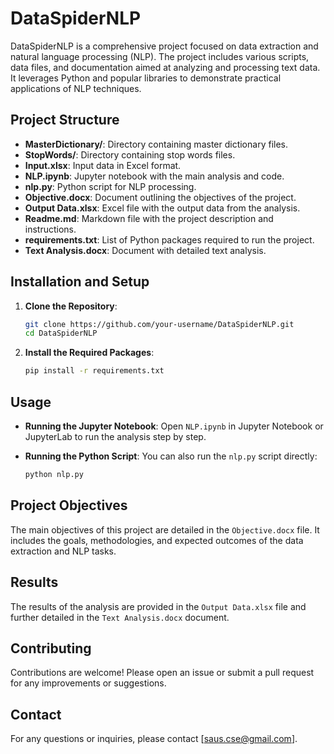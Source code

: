 # DataSpiderNLP

DataSpiderNLP is a comprehensive project focused on data extraction and natural language processing (NLP). The project includes various scripts, data files, and documentation aimed at analyzing and processing text data. It leverages Python and popular libraries to demonstrate practical applications of NLP techniques.

## Project Structure

- **MasterDictionary/**: Directory containing master dictionary files.
- **StopWords/**: Directory containing stop words files.
- **Input.xlsx**: Input data in Excel format.
- **NLP.ipynb**: Jupyter notebook with the main analysis and code.
- **nlp.py**: Python script for NLP processing.
- **Objective.docx**: Document outlining the objectives of the project.
- **Output Data.xlsx**: Excel file with the output data from the analysis.
- **Readme.md**: Markdown file with the project description and instructions.
- **requirements.txt**: List of Python packages required to run the project.
- **Text Analysis.docx**: Document with detailed text analysis.

## Installation and Setup

1. **Clone the Repository**:
    ```sh
    git clone https://github.com/your-username/DataSpiderNLP.git
    cd DataSpiderNLP
    ```

2. **Install the Required Packages**:
    ```sh
    pip install -r requirements.txt
    ```

## Usage

- **Running the Jupyter Notebook**:
    Open `NLP.ipynb` in Jupyter Notebook or JupyterLab to run the analysis step by step.

- **Running the Python Script**:
    You can also run the `nlp.py` script directly:
    ```sh
    python nlp.py
    ```

## Project Objectives

The main objectives of this project are detailed in the `Objective.docx` file. It includes the goals, methodologies, and expected outcomes of the data extraction and NLP tasks.

## Results

The results of the analysis are provided in the `Output Data.xlsx` file and further detailed in the `Text Analysis.docx` document.


## Contributing

Contributions are welcome! Please open an issue or submit a pull request for any improvements or suggestions.

## Contact

For any questions or inquiries, please contact [saus.cse@gmail.com].
